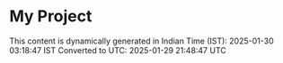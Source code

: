 # My Project

This content is dynamically generated in Indian Time (IST): 2025-01-30 03:18:47 IST
Converted to UTC: 2025-01-29 21:48:47 UTC

